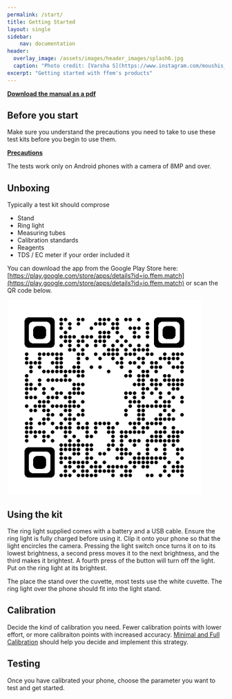 ```yaml
---
permalink: /start/
title: Getting Started
layout: single
sidebar: 
    nav: documentation
header:
  overlay_image: /assets/images/header_images/splash6.jpg
  caption: "Photo credit: [Varsha S](https://www.instagram.com/moushis_magic/)"
excerpt: "Getting started with ffem's products"
---
```


[**Download the manual as a pdf**](/assets/docs/ffem_match.pdf)

## Before you start
Make sure you understand the precautions you need to take to use these test kits before you begin to use them.

[**Precautions**](/manuals/precautions/)

The tests work only on Android phones with a camera of 8MP and over.

## Unboxing
Typically a test kit should comprose

* Stand
* Ring light
* Measuring tubes
* Calibration standards
* Reagents
* TDS / EC meter if your order included it

You can download the app from the Google Play Store here: [https://play.google.com/store/apps/details?id=io.ffem.match](https://play.google.com/store/apps/details?id=io.ffem.match) or scan the QR code below.

<img src ="/assets/images/product_images/qrcode.png" alt="Scan to download ffem match">

## Using the kit
The ring light supplied comes with a battery and a USB cable. Ensure the ring light is fully charged before using it. Clip it onto your phone so that the light encircles the camera. Pressing the light switch once turns it on to its lowest brightness, a second press moves it to the next brightness, and the third makes it brightest. A fourth press of the button will turn off the light. Put on the ring light at its brightest.

The place the stand over the cuvette, most tests use the white cuvette. The ring light over the phone should fit into the light stand.

## Calibration
Decide the kind of calibration you need. Fewer calibration points with lower effort, or more calibraiton points with increased accuracy. [Minimal and Full Calibration](/manuals/calibration/) should help you decide and implement this strategy.

## Testing
Once you have calibrated your phone, choose the parameter you want to test and get started.